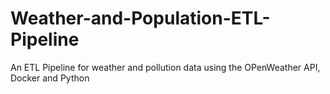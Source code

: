 # Weather-and-Population-ETL-Pipeline
An ETL Pipeline for weather and pollution data using the OPenWeather API, Docker and Python
